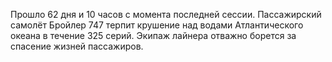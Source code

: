 Прошло 62 дня и 10 часов с момента последней сессии.
Пассажирский самолёт Бройлер 747 терпит крушение над водами Атлантического океана в течение 325 серий. Экипаж лайнера отважно борется за спасение жизней пассажиров.


